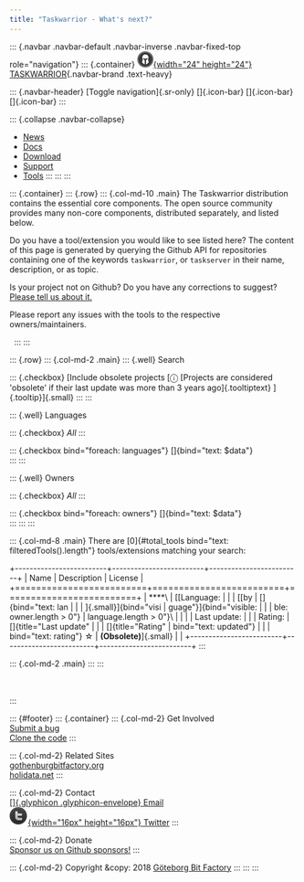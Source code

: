 ```yaml
---
title: "Taskwarrior - What's next?"
---
```


::: {.navbar .navbar-default .navbar-inverse .navbar-fixed-top role="navigation"}
::: {.container}
[![](/images/tw-s.png){width="24" height="24"} TASKWARRIOR](/){.navbar-brand
.text-heavy}

::: {.navbar-header}
[Toggle navigation]{.sr-only} []{.icon-bar} []{.icon-bar} []{.icon-bar}
:::

::: {.collapse .navbar-collapse}
-   [News](/news/)
-   [Docs](/docs/)
-   [Download](/download/)
-   [Support](/support/)
-   [Tools](/tools/)
:::
:::
:::

::: {.container}
::: {.row}
::: {.col-md-10 .main}
The Taskwarrior distribution contains the essential core components. The open
source community provides many non-core components, distributed separately, and
listed below.

Do you have a tool/extension you would like to see listed here? The content of
this page is generated by querying the Github API for repositories containing
one of the keywords `taskwarrior`, or `taskserver` in their name, description,
or as topic.

Is your project not on Github? Do you have any corrections to suggest? [Please
tell us about
it.](https://github.com/GothenburgBitFactory/tw.org/issues/new?labels=tools)

Please report any issues with the tools to the respective owners/maintainers.

 
:::
:::

::: {.row}
::: {.col-md-2 .main}
::: {.well}
Search

::: {.checkbox}
[Include obsolete projects [ⓘ [Projects are considered \'obsolete\' if their
last update was more than 3 years ago]{.tooltiptext} ]{.tooltip}]{.small}
:::
:::

::: {.well}
Languages

::: {.checkbox}
*All*
:::

::: {.checkbox bind="foreach: languages"}
[]{bind="text: $data"}\
:::
:::

::: {.well}
Owners

::: {.checkbox}
*All*
:::

::: {.checkbox bind="foreach: owners"}
[]{bind="text: $data"}\
:::
:::
:::

::: {.col-md-8 .main}
There are [0]{#total_tools bind="text: filteredTools().length"} tools/extensions
matching your search:

+-------------------------+-------------------------+-------------------------+
| Name                    | Description             | License                 |
+=========================+=========================+=========================+
| ****\                   | [[Language:             |                         |
| [[by                    | []{bind="text: lan      |                         |
| ]{.small}]{bind="visi   | guage"}]{bind="visible: |                         |
| ble: owner.length > 0"} |  language.length > 0"}\ |                         |
|                         | Last update:            |                         |
| Rating:                 | []{title="Last update"  |                         |
| []{title="Rating"       | bind="text: updated"}   |                         |
| bind="text: rating"} ☆  | **(Obsolete)**]{.small} |                         |
+-------------------------+-------------------------+-------------------------+
:::

::: {.col-md-2 .main}
:::
:::

\
\
:::

::: {#footer}
::: {.container}
::: {.col-md-2}
Get Involved\
[Submit a bug](https://github.com/GothenburgBitFactory/taskwarrior/issues)\
[Clone the code](https://github.com/GothenburgBitFactory/taskwarrior)
:::

::: {.col-md-2}
Related Sites\
[gothenburgbitfactory.org](https://gothenburgbitfactory.org)\
[holidata.net](https://holidata.net)
:::

::: {.col-md-2}
Contact\
[[]{.glyphicon .glyphicon-envelope} Email](mailto:support@taskwarrior.org)\
[![](/images/twitter_dark.png){width="16px" height="16px"}
Twitter](https://twitter.com/taskwarrior)
:::

::: {.col-md-2}
Donate\
[Sponsor us on Github
sponsors!](https://github.com/sponsors/GothenburgBitFactory)
:::

::: {.col-md-2}
Copyright &copy: 2018 [Göteborg Bit Factory](/about.html)
:::
:::
:::

